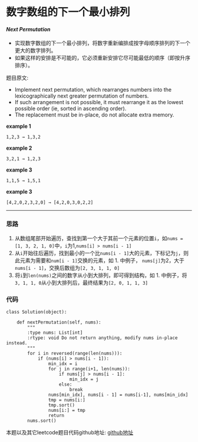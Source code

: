 # 数字数组的下一个最小排列

#### *Next Permutation*

* 实现数字数组的下一个最小排列，将数字重新编排成按字母顺序排列的下一个更大的数字排列。
* 如果这样的安排是不可能的，它必须重新安排它尽可能最低的顺序（即按升序排序）。

题目原文:

* Implement next permutation, which rearranges numbers into the lexicographically next greater permutation of numbers.
* If such arrangement is not possible, it must rearrange it as the lowest possible order (ie, sorted in ascending order).
* The replacement must be in-place, do not allocate extra memory.


**example 1**

```
1,2,3 → 1,3,2
```

**example 2**

```
3,2,1 → 1,2,3
```

**example 3**

```
1,1,5 → 1,5,1
```

**example 3**

```
[4,2,0,2,3,2,0] → [4,2,0,3,0,2,2]
```

---

### 思路

1. 从数组尾部开始遍历，查找到第一个大于其前一个元素的位置`i`，如`nums = [1, 3, 2, 1, 0]`中，`i`为1,`nums[i] > nums[i - 1]`
2. 从`i`开始往后遍历，找到最小的一个比`nums[i - 1]`大的元素，下标记为`j`，则此元素为需要和`num[i - 1]`交换的元素，如 1. 中例子， `nums[j]`为2，大于`nums[i - 1]`，交换后数组为`[2, 3, 1, 1, 0]`
3. 将`i`到`len(nums)`之间的数字从小到大排列，即可得到结构，如 1. 中例子，将`3, 1, 1, 0`从小到大排列后，最终结果为`[2, 0, 1, 1, 3]`



### 代码
```
class Solution(object):

    def nextPermutation(self, nums):
        """
        :type nums: List[int]
        :rtype: void Do not return anything, modify nums in-place instead.
        """
        for i in reversed(range(len(nums))):
            if (nums[i] > nums[i - 1]):
                min_idx = i
                for j in range(i+1, len(nums)):
                    if nums[j] > nums[i - 1]:
                        min_idx = j
                    else:
                        break
                nums[min_idx], nums[i - 1] = nums[i-1], nums[min_idx]
                tmp = nums[i:]
                tmp.sort()
                nums[i:] = tmp
                return
        nums.sort()
```
本题以及其它leetcode题目代码github地址: [github地址](https://github.com/SherlockUnknowEn/leetcode)
